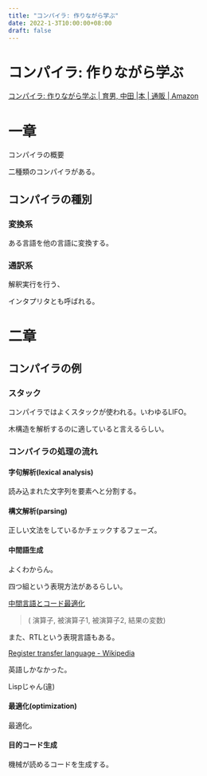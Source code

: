 ```yaml
---
title: "コンパイラ: 作りながら学ぶ"
date: 2022-1-3T10:00:00+08:00
draft: false
---
```

# コンパイラ: 作りながら学ぶ



[コンパイラ: 作りながら学ぶ | 育男, 中田 |本 | 通販 | Amazon](https://www.amazon.co.jp/%E3%82%B3%E3%83%B3%E3%83%91%E3%82%A4%E3%83%A9-%E4%BD%9C%E3%82%8A%E3%81%AA%E3%81%8C%E3%82%89%E5%AD%A6%E3%81%B6-%E4%B8%AD%E7%94%B0-%E8%82%B2%E7%94%B7/dp/4274221164)



# 一章



コンパイラの概要



二種類のコンパイラがある。



## コンパイラの種別



### 変換系



ある言語を他の言語に変換する。



### 通訳系



解釈実行を行う、



インタプリタとも呼ばれる。



# 二章



## コンパイラの例



### スタック



コンパイラではよくスタックが使われる。いわゆるLIFO。



木構造を解析するのに適していると言えるらしい。



### コンパイラの処理の流れ



#### 字句解析(lexical analysis)



読み込まれた文字列を要素へと分割する。



#### 構文解析(parsing)



正しい文法をしているかチェックするフェーズ。



#### 中間語生成



よくわからん。



四つ組という表現方法があるらしい。



[中間言語とコード最適化](https://home.hiroshima-u.ac.jp/fujita/Class/Compiler/20090710.pdf)



> ( 演算子, 被演算子1, 被演算子2, 結果の変数)



また、RTLという表現言語もある。



[Register transfer language - Wikipedia](https://en.wikipedia.org/wiki/Register_transfer_language)



英語しかなかった。



Lispじゃん(違)



#### 最適化(optimization)



最適化。



#### 目的コード生成



機械が読めるコードを生成する。
